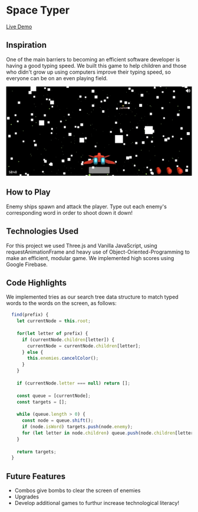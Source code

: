 # Space Typer

[Live Demo][link]

[link]: https://agronv.github.io/spacetyper/

## Inspiration
One of the main barriers to becoming an efficient software developer is having a good typing speed. We built this game to help children and those who didn't grow up using computers improve their typing speed, so everyone can be on an even playing field.

![gameplay](/public/images/space.gif)

## How to Play
Enemy ships spawn and attack the player. Type out each enemy's corresponding word in order to shoot down it down!

## Technologies Used
For this project we used Three.js and Vanilla JavaScript, using requestAnimationFrame and heavy use of Object-Oriented-Programming to make an efficient, modular game. We implemented high scores using Google Firebase.

## Code Highlights
We implemented tries as our search tree data structure to match typed words to the words on the screen, as follows: 

```javascript
  find(prefix) {
    let currentNode = this.root;

    for(let letter of prefix) {
      if (currentNode.children[letter]) {
        currentNode = currentNode.children[letter];
      } else {
        this.enemies.cancelColor();
      }
    }

    if (currentNode.letter === null) return [];

    const queue = [currentNode];
    const targets = [];

    while (queue.length > 0) {
      const node = queue.shift();
      if (node.isWord) targets.push(node.enemy);
      for (let letter in node.children) queue.push(node.children[letter]);
    }

    return targets;
  }
  ```

## Future Features
* Combos give bombs to clear the screen of enemies
* Upgrades
* Develop additional games to furthur increase technological literacy!
